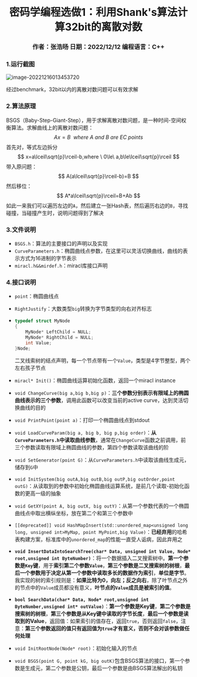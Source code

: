 ​		

# <center>密码学编程选做1：利用Shank's算法计算32bit的离散对数</center>

### <center>作者：张浩旸 日期：2022/12/12 编程语言：C++</center>



### 1.运行截图

![image-20221216013453720](C:\Users\ASUS\AppData\Roaming\Typora\typora-user-images\image-20221216013453720.png)

经过benchmark，32bit以内的离散对数问题可以有效求解

### 2.算法原理

BSGS（Baby-Step-Giant-Step），用于求解离散对数问题，是一种时间-空间权衡算法。求解曲线上的离散对数问题：
$$
Ax=B \ \ where \ A \ and \ B \ are \ EC \ points
$$
首先对，等式左边拆分
$$
x=a\lceil\sqrt{p}\rceil-b,where \ 0\le\ a,b\le\lceil\sqrt{p}\rceil
$$
带入原问题：
$$
A(a\lceil\sqrt{p}\rceil-b)=B
$$
然后移位：
$$
A*a\lceil\sqrt{p}\rceil=B+Ab
$$
如此一来我们可以遍历左边的`A`，然后建立一张Hash表，然后遍历右边的`B`，寻找碰撞，当碰撞产生时，说明问题得到了解决

### 3.文件说明

- `BSGS.h`：算法的主要接口的声明以及实现
- `CurveParameters.h`：椭圆曲线点参数，在这里可以灵活切换曲线，曲线的表示方式为16进制的字节表示
- `miracl.h&&mirdef.h`：miracl库接口声明

### 4.接口说明

- `point`：椭圆曲线点

- `RightJustify`：大数类型`big`转换为字节类型的向右对齐标志

- ```c++
  typedef struct MyNode
  {
      MyNode* LeftChild = NULL;
      MyNode* RightChild = NULL;
      int Value;
  }Node;
  ```

  二叉线索树的结点声明，每一个节点带有一个`Value`，类型是4字节整型，两个左右孩子节点

- `miracl* Init()`：椭圆曲线运算初始化函数，返回一个miracl instance

- `void ChangeCurve(big a,big b,big p)`：**三个参数分别表示有限域上的椭圆曲线表示的三个参数**，调用此函数可以改变当前的active curve，达到灵活切换曲线的目的

- `void PrintPoint(point a)`：打印一个椭圆曲线点到stdout

- `void LoadCurveParam(big a, big b, big p,big order)`：**从`CurveParameters.h`中读取曲线参数**，通常在`ChangeCurve`函数之前调用，前三个参数读取有限域上椭圆曲线的参数，第四个参数读取该曲线的阶

- `void SetGenerator(point G)`：从`CurveParameters.h`中读取该曲线生成元，储存到`G`中

- `void InitSystem(big outA,big outB,big outP,big outOrder,point outG)`：从读取到的参数中初始化椭圆曲线运算系统，是前几个读取-初始化函数的更高一级的抽象

- `void GetXY(point A, big outX, big outY)`：从第一个参数代表的一个椭圆曲线点中取出横纵坐标，放在第二个和第三个参数中

- `[[deprecated]] void HashMapInsert(std::unordered_map<unsigned long long, unsigned int>MyMap, point MyPoint,big Value)`：**已经弃用**的哈希表构建方案，标准库中的`unordered_map`的性能一直受人诟病，因此弃用之

- **`void InsertDataIntoSearchTree(char* Data, unsigned int Value, Node* root,unsigned int ByteNumber)`**：将一个数据插入二叉搜索树中。**第一个参数是`Key`键**，用于**索引第二个参数`Value`**，**第三个参数是二叉搜索树的树根**，**最后一个参数用于决定从第一个参数中读取多长的数据作为索引**，**单位是字节**。我实现的树的索引规则是：**如果比特为0，向左；反之向右**，除了叶节点之外的节点中的`Value`成员都没有意义，**叶节点的`Value`成员是被索引的值**。

- **`bool SearchData(char* Data, Node* root,unsigned int ByteNumber,unsigned int* outValue)`**：**第一个参数是Key键**，**第二个参数是搜索树的树根**，**第三个参数是从Key键中读取的字节长度**，**最后一个参数是读取到的Value**，返回值：如果索引的值存在，返回`true`，否则返回`false`，注意：**第三个参数返回的值只有返回值为`true`才有意义，否则不会对该参数做任何处理**

- `void InitRootNode(Node* root)`：初始化输入的节点

- `void BSGS(point G, point kG, big outK)`包含BSGS算法的接口，第一个参数是生成元，第二个参数是公钥，最后一个参数是由BSGS算法解出的私钥